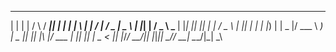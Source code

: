  _   _    _    ____  _   _ ___ _   _    _  _____ ___  ____  
| | | |  / \  / ___|| | | |_ _| \ | |  / \|_   _/ _ \|  _ \ 
| |_| | / _ \ \___ \| |_| || ||  \| | / _ \ | || | | | |_) |
|  _  |/ ___ \ ___) |  _  || || |\  |/ ___ \| || |_| |  _ < 
|_| |_/_/   \_\____/|_| |_|___|_| \_/_/   \_\_| \___/|_| \_\
                                                            
